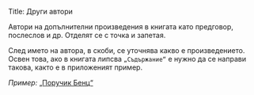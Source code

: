 Title: Други автори

Автори на допълнителни произведения в книгата като предговор, послеслов и др. Отделят се с точка и запетая.

След името на автора, в скоби, се уточнява какво е произведението. Освен това, ако в книгата липсва `„Съдържание“` е нужно да се направи такова, както е в приложеният пример.

_Пример:_ [„Поручик Бенц“](/books/689)

